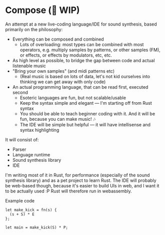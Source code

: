 # Compose (🚧 WIP)

An attempt at a new live-coding language/IDE for sound synthesis, based primarily on the philosophy:

- Everything can be composed and combined
  - Lots of overloading: most types can be combined with most operators, e.g. multiply samples by patterns, or other samples (FM), or effects, or effects by modulators, etc, etc.
- As high level as possible, to bridge the gap between code and actual listenable music
- "Bring your own samples" (and midi patterns etc)
  - (Real music is based on lots of data, let's not kid ourselves into thinking we can get away with only code)
- An actual programming language, that can be read first, executed second
  - Esoteric languages are fun, but not scalable/usable
  - Keep the syntax simple and elegant — I'm starting off from Rust syntax
  - You should be able to teach beginner coding with it. And it will be fun, because you can make music! 🎶
  - The IDE will be simple but helpful — it will have intellisense and syntax highlighting

It will consist of:

- Parser
- Language runtime
- Sound synthesis library
- IDE

I'm writing most of it in Rust, for performance (especially of the sound synthesis library) and as a pet project to learn Rust. The IDE will probably be web-based though, because it's easier to build UIs in web, and I want it to be actually used :P Rust will therefore run in webassembly.

Example code

```
let make_kick = fn(s) {
  (s + S) * E
};

let main = make_kick(S) * P;
```
